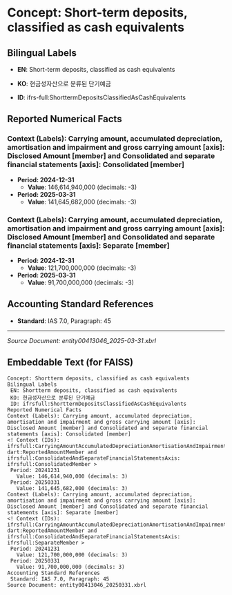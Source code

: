 # Concept: Short-term deposits, classified as cash equivalents

## Bilingual Labels
- **EN**: Short-term deposits, classified as cash equivalents
- **KO**: 현금성자산으로 분류된 단기예금

- **ID**: ifrs-full:ShorttermDepositsClassifiedAsCashEquivalents

## Reported Numerical Facts

### **Context (Labels): Carrying amount, accumulated depreciation, amortisation and impairment and gross carrying amount [axis]: Disclosed Amount [member] and Consolidated and separate financial statements [axis]: Consolidated [member]**
<!-- Context (IDs): ifrs-full:CarryingAmountAccumulatedDepreciationAmortisationAndImpairmentAndGrossCarryingAmountAxis: dart:ReportedAmountMember and ifrs-full:ConsolidatedAndSeparateFinancialStatementsAxis: ifrs-full:ConsolidatedMember -->
- **Period: 2024-12-31**
  - **Value**: 146,614,940,000 (decimals: -3)
- **Period: 2025-03-31**
  - **Value**: 141,645,682,000 (decimals: -3)

### **Context (Labels): Carrying amount, accumulated depreciation, amortisation and impairment and gross carrying amount [axis]: Disclosed Amount [member] and Consolidated and separate financial statements [axis]: Separate [member]**
<!-- Context (IDs): ifrs-full:CarryingAmountAccumulatedDepreciationAmortisationAndImpairmentAndGrossCarryingAmountAxis: dart:ReportedAmountMember and ifrs-full:ConsolidatedAndSeparateFinancialStatementsAxis: ifrs-full:SeparateMember -->
- **Period: 2024-12-31**
  - **Value**: 121,700,000,000 (decimals: -3)
- **Period: 2025-03-31**
  - **Value**: 91,700,000,000 (decimals: -3)

## Accounting Standard References
- **Standard**: IAS 7.0, Paragraph: 45

---
*Source Document: entity00413046_2025-03-31.xbrl*
## Embeddable Text (for FAISS)
```text
Concept: Shortterm deposits, classified as cash equivalents
Bilingual Labels
 EN: Shortterm deposits, classified as cash equivalents
 KO: 현금성자산으로 분류된 단기예금
 ID: ifrsfull:ShorttermDepositsClassifiedAsCashEquivalents
Reported Numerical Facts
Context (Labels): Carrying amount, accumulated depreciation, amortisation and impairment and gross carrying amount [axis]: Disclosed Amount [member] and Consolidated and separate financial statements [axis]: Consolidated [member]
<! Context (IDs): ifrsfull:CarryingAmountAccumulatedDepreciationAmortisationAndImpairmentAndGrossCarryingAmountAxis: dart:ReportedAmountMember and ifrsfull:ConsolidatedAndSeparateFinancialStatementsAxis: ifrsfull:ConsolidatedMember >
 Period: 20241231
   Value: 146,614,940,000 (decimals: 3)
 Period: 20250331
   Value: 141,645,682,000 (decimals: 3)
Context (Labels): Carrying amount, accumulated depreciation, amortisation and impairment and gross carrying amount [axis]: Disclosed Amount [member] and Consolidated and separate financial statements [axis]: Separate [member]
<! Context (IDs): ifrsfull:CarryingAmountAccumulatedDepreciationAmortisationAndImpairmentAndGrossCarryingAmountAxis: dart:ReportedAmountMember and ifrsfull:ConsolidatedAndSeparateFinancialStatementsAxis: ifrsfull:SeparateMember >
 Period: 20241231
   Value: 121,700,000,000 (decimals: 3)
 Period: 20250331
   Value: 91,700,000,000 (decimals: 3)
Accounting Standard References
 Standard: IAS 7.0, Paragraph: 45
Source Document: entity00413046_20250331.xbrl
```